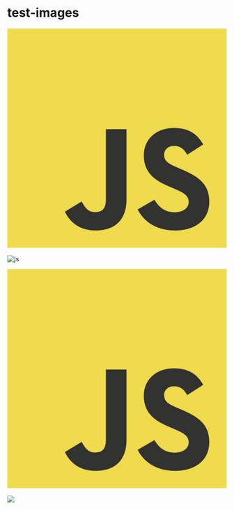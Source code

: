 test-images
===========

![js](/images/js.jpg)

![js](/images/js)

![](/images/js.jpg)

![](/images/js)

